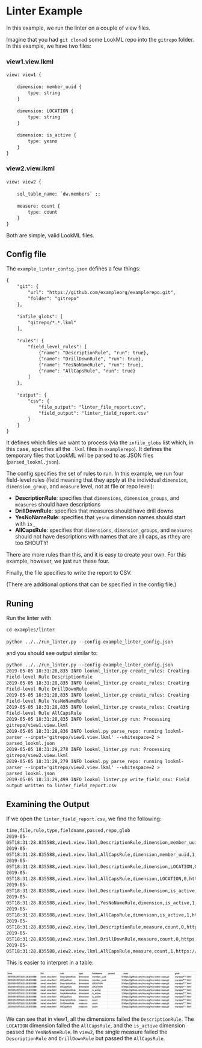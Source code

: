 # Linter Example

In this example, we run the linter on a couple of view files. 

Imagine that you had `git clone`d some LookML repo into the `gitrepo` folder. In this example, we have two files:

### view1.view.lkml
```
view: view1 {

    dimension: member_uuid {
        type: string
    }

    dimension: LOCATION {
        type: string
    }

    dimension: is_active {
        type: yesno
    }
}
```
### view2.view.lkml
```
view: view2 {

    sql_table_name: `dw.members` ;;

    measure: count {
        type: count
    }
}
```

Both are simple, valid LookML files.

## Config file

The `example_linter_config.json` defines a few things:

```
{
    "git": {
        "url": "https://github.com/exampleorg/examplerepo.git",
        "folder": "gitrepo"
    },

    "infile_globs": [
        "gitrepo/*.*.lkml"
    ],

    "rules": {
        "field_level_rules": [
            {"name": "DescriptionRule", "run": true},
            {"name": "DrillDownRule", "run": true},
            {"name": "YesNoNameRule", "run": true},
            {"name": "AllCapsRule", "run": true}
        ]
    },

    "output": {
        "csv": {
            "file_output": "linter_file_report.csv",
            "field_output": "linter_field_report.csv"
        }
    }
}
```

It defines which files we want to process (via the `infile_globs` list which, in this case, specifies all the `.lkml` files in `examplerepo`). It defines the temporary files that LookML will be parsed to as JSON files (`parsed_lookml.json`).

The config specifies the set of rules to run. In this example, we run four field-level rules (field meaning that they apply at the individual `dimension`, `dimension_group`, and `measure` level, not at file or repo level):

 - **DescriptionRule**: specifies that `dimensions`, `dimension_groups`, and `measures` should have descriptions
 - **DrillDownRule**: specifies that measures should have drill downs
 - **YesNoNameRule**: specifies that `yesno` dimension names should start with `is_`
 - **AllCapsRule**: specifies that  `dimensions`, `dimension_groups`, and `measures` should not have descriptions with names that are all caps, as rthey are too SHOUTY!

 There are more rules than this, and it is easy to create your own. For this example, however, we just run these four.

Finally, the file specifies to write the report to CSV.

(There are additional options that can be specified in the config file.)

## Runing
Run the linter with

```
cd examples/linter

python ../../run_linter.py --config example_linter_config.json
```

and you should see output similar to:

```
python ../../run_linter.py --config example_linter_config.json
2019-05-05 18:31:28,835 INFO lookml_linter.py create_rules: Creating Field-level Rule DescriptionRule
2019-05-05 18:31:28,835 INFO lookml_linter.py create_rules: Creating Field-level Rule DrillDownRule
2019-05-05 18:31:28,835 INFO lookml_linter.py create_rules: Creating Field-level Rule YesNoNameRule
2019-05-05 18:31:28,835 INFO lookml_linter.py create_rules: Creating Field-level Rule AllCapsRule
2019-05-05 18:31:28,835 INFO lookml_linter.py run: Processing gitrepo/view1.view.lkml
2019-05-05 18:31:28,836 INFO lookml.py parse_repo: running lookml-parser --input='gitrepo/view1.view.lkml' --whitespace=2 > parsed_lookml.json
2019-05-05 18:31:29,278 INFO lookml_linter.py run: Processing gitrepo/view2.view.lkml
2019-05-05 18:31:29,279 INFO lookml.py parse_repo: running lookml-parser --input='gitrepo/view2.view.lkml' --whitespace=2 > parsed_lookml.json
2019-05-05 18:31:29,499 INFO lookml_linter.py write_field_csv: Field output written to linter_field_report.csv
```

## Examining the Output

If we open the `linter_field_report.csv`, we find the following:

```
time,file,rule,type,fieldname,passed,repo,glob
2019-05-05T18:31:28.835588,view1.view.lkml,DescriptionRule,dimension,member_uuid,0,https://github.com/exampleorg/examplerepo.git,examplerepo/*.*.lkml
2019-05-05T18:31:28.835588,view1.view.lkml,AllCapsRule,dimension,member_uuid,1,https://github.com/exampleorg/examplerepo.git,examplerepo/*.*.lkml
2019-05-05T18:31:28.835588,view1.view.lkml,DescriptionRule,dimension,LOCATION,0,https://github.com/exampleorg/examplerepo.git,examplerepo/*.*.lkml
2019-05-05T18:31:28.835588,view1.view.lkml,AllCapsRule,dimension,LOCATION,0,https://github.com/exampleorg/examplerepo.git,examplerepo/*.*.lkml
2019-05-05T18:31:28.835588,view1.view.lkml,DescriptionRule,dimension,is_active,0,https://github.com/exampleorg/examplerepo.git,examplerepo/*.*.lkml
2019-05-05T18:31:28.835588,view1.view.lkml,YesNoNameRule,dimension,is_active,1,https://github.com/exampleorg/examplerepo.git,examplerepo/*.*.lkml
2019-05-05T18:31:28.835588,view1.view.lkml,AllCapsRule,dimension,is_active,1,https://github.com/exampleorg/examplerepo.git,examplerepo/*.*.lkml
2019-05-05T18:31:28.835588,view2.view.lkml,DescriptionRule,measure,count,0,https://github.com/exampleorg/examplerepo.git,examplerepo/*.*.lkml
2019-05-05T18:31:28.835588,view2.view.lkml,DrillDownRule,measure,count,0,https://github.com/exampleorg/examplerepo.git,examplerepo/*.*.lkml
2019-05-05T18:31:28.835588,view2.view.lkml,AllCapsRule,measure,count,1,https://github.com/exampleorg/examplerepo.git,examplerepo/*.*.lkml
```

This is easier to interpret in a table:

![](linter_output.png)

We can see that in view1, all the dimensions failed the `DescriptionRule`. The `LOCATION` dimension failed the `AllCapsRule`, and the `is_active` dimension passed the `YesNoNameRule`.
In `view2`, the single measure failed the `DescriptionRule` and `DrillDownRule` but passed the `AllCapsRule`.
